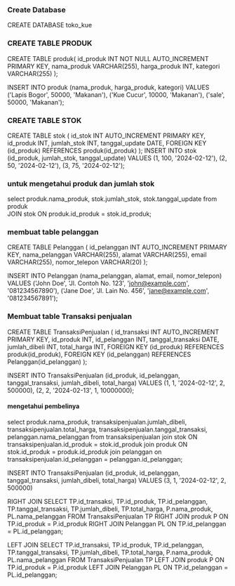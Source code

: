 ### Create Database
CREATE DATABASE toko_kue


### CREATE TABLE PRODUK
CREATE TABLE produk(
     id_produk INT NOT NULL AUTO_INCREMENT PRIMARY KEY,
     nama_produk VARCHAR(255),
     harga_produk INT,
     kategori VARCHAR(255)
);


INSERT INTO produk (nama_produk, harga_produk, kategori) 
VALUES ('Lapis Bogor', 50000, 'Makanan'),
       ('Kue Cucur', 10000, 'Makanan'),
       ('sale', 50000, 'Makanan');






### CREATE TABLE STOK
CREATE TABLE stok (
    id_stok INT AUTO_INCREMENT PRIMARY KEY,
    id_produk INT,
    jumlah_stok INT,
    tanggal_update DATE,
    FOREIGN KEY (id_produk) REFERENCES produk(id_produk)
);
INSERT INTO stok (id_produk, jumlah_stok, tanggal_update) 
VALUES (1, 100, '2024-02-12'),
       (2, 50, '2024-02-12'),
       (3, 75, '2024-02-12');


### untuk mengetahui produk dan jumlah stok
 select
    produk.nama_produk,
   stok.jumlah_stok,
    stok.tanggal_update
    from
   produk                                                  
    JOIN stok ON produk.id_produk = stok.id_produk;


### membuat table pelanggan
CREATE TABLE Pelanggan (
    id_pelanggan INT AUTO_INCREMENT PRIMARY KEY,
    nama_pelanggan VARCHAR(255),
    alamat VARCHAR(255),
    email VARCHAR(255),
    nomor_telepon VARCHAR(20)
);


INSERT INTO Pelanggan (nama_pelanggan, alamat, email, nomor_telepon) 
VALUES ('John Doe', 'Jl. Contoh No. 123', 'john@example.com', '081234567890'),
       ('Jane Doe', 'Jl. Lain No. 456', 'jane@example.com', '081234567891');




### Membuat table Transaksi penjualan
CREATE TABLE TransaksiPenjualan (
    id_transaksi INT AUTO_INCREMENT PRIMARY KEY,
    id_produk INT,
    id_pelanggan INT,
    tanggal_transaksi DATE,
    jumlah_dibeli INT,
    total_harga INT,
    FOREIGN KEY (id_produk) REFERENCES produk(id_produk),
    FOREIGN KEY (id_pelanggan) REFERENCES Pelanggan(id_pelanggan)
);


INSERT INTO TransaksiPenjualan (id_produk, id_pelanggan, tanggal_transaksi, jumlah_dibeli, total_harga) 
VALUES (1, 1, '2024-02-12', 2, 500000),
       (2, 2, '2024-02-13', 1, 10000000);


#### mengetahui pembelinya
select
     produk.nama_produk,
    transaksipenjualan.jumlah_dibeli,
     transaksipenjualan.total_harga,
     transaksipenjualan.tanggal_transaksi,
     pelanggan.nama_pelanggan
     from transaksipenjualan
     join stok ON transaksipenjualan.id_produk = stok.id_produk
     join produk ON stok.id_produk = produk.id_produk
     join pelanggan on transaksipenjualan.id_pelanggan = pelanggan.id_pelanggan;


INSERT INTO TransaksiPenjualan (id_produk, id_pelanggan, tanggal_transaksi, jumlah_dibeli, total_harga) 
     VALUES (3, 1, '2024-02-12', 2, 500000)



RIGHT JOIN
SELECT TP.id_transaksi, TP.id_produk, TP.id_pelanggan, TP.tanggal_transaksi, TP.jumlah_dibeli, TP.total_harga, P.nama_produk, PL.nama_pelanggan
FROM TransaksiPenjualan TP
RIGHT JOIN produk P ON TP.id_produk = P.id_produk
RIGHT JOIN Pelanggan PL ON TP.id_pelanggan = PL.id_pelanggan;




LEFT JOIN
SELECT TP.id_transaksi, TP.id_produk, TP.id_pelanggan, TP.tanggal_transaksi, TP.jumlah_dibeli, TP.total_harga, P.nama_produk, PL.nama_pelanggan
FROM TransaksiPenjualan TP
LEFT JOIN produk P ON TP.id_produk = P.id_produk
LEFT JOIN Pelanggan PL ON TP.id_pelanggan = PL.id_pelanggan;


